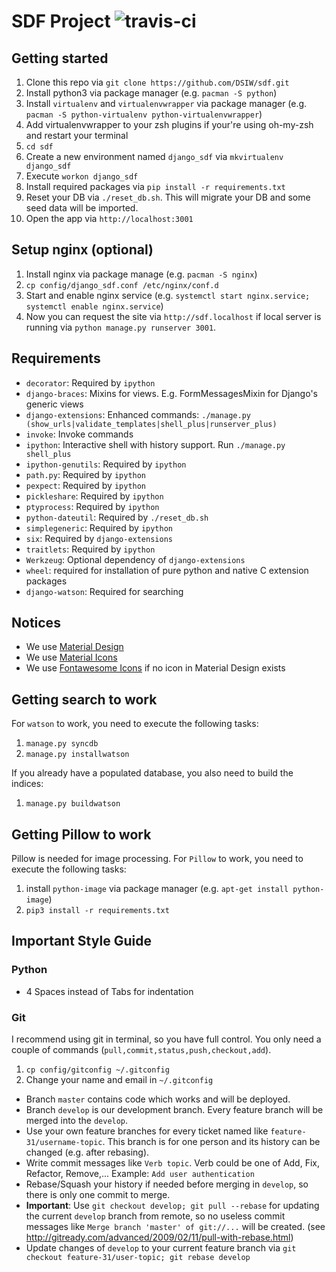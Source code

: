 # SDF Project ![travis-ci](https://travis-ci.org/DSIW/sdf.svg)

## Getting started

1. Clone this repo via `git clone https://github.com/DSIW/sdf.git`
1. Install python3 via package manager (e.g. `pacman -S python`)
1. Install `virtualenv` and `virtualenvwrapper` via package manager (e.g. `pacman -S python-virtualenv python-virtualenvwrapper`)
1. Add virtualenvwrapper to your zsh plugins if your're using oh-my-zsh and restart your terminal
1. `cd sdf`
1. Create a new environment named `django_sdf` via `mkvirtualenv django_sdf`
1. Execute `workon django_sdf`
1. Install required packages via `pip install -r requirements.txt`
1. Reset your DB via `./reset_db.sh`. This will migrate your DB and some seed data will be imported.
1. Open the app via `http://localhost:3001`

## Setup nginx (optional)

1. Install nginx via package manage (e.g. `pacman -S nginx`)
1. `cp config/django_sdf.conf /etc/nginx/conf.d`
1. Start and enable nginx service (e.g. `systemctl start nginx.service; systemctl enable nginx.service`)
1. Now you can request the site via `http://sdf.localhost` if local server is running via `python manage.py runserver 3001`.

## Requirements

* `decorator`: Required by `ipython`
* `django-braces`: Mixins for views. E.g. FormMessagesMixin for Django's generic views
* `django-extensions`: Enhanced commands: `./manage.py (show_urls|validate_templates|shell_plus|runserver_plus)`
* `invoke`: Invoke commands
* `ipython`: Interactive shell with history support. Run `./manage.py shell_plus`
* `ipython-genutils`: Required by `ipython`
* `path.py`: Required by `ipython`
* `pexpect`: Required by `ipython`
* `pickleshare`: Required by `ipython`
* `ptyprocess`: Required by `ipython`
* `python-dateutil`: Required by `./reset_db.sh`
* `simplegeneric`: Required by `ipython`
* `six`: Required by `django-extensions`
* `traitlets`: Required by `ipython`
* `Werkzeug`: Optional dependency of `django-extensions`
* `wheel`: required for installation of pure python and native C extension packages
* `django-watson`: Required for searching

## Notices

* We use [Material Design](http://materializecss.com)
* We use [Material Icons](https://www.google.com/design/icons/)
* We use [Fontawesome Icons](http://fontawesome.io/icons) if no icon in Material Design exists

## Getting search to work

For `watson` to work, you need to execute the following tasks:

1. `manage.py syncdb`
1. `manage.py installwatson`

If you already have a populated database, you also need to build the indices:

1. `manage.py buildwatson`


## Getting Pillow to work

Pillow is needed for image processing.
For `Pillow` to work, you need to execute the following tasks:

1. install `python-image` via package manager (e.g. `apt-get install python-image`)
1. `pip3 install -r requirements.txt`

## Important Style Guide

### Python

* 4 Spaces instead of Tabs for indentation

### Git

I recommend using git in terminal, so you have full control. You only need a couple of commands (`pull,commit,status,push,checkout,add`).

1. `cp config/gitconfig ~/.gitconfig`
1. Change your name and email in `~/.gitconfig`

* Branch `master` contains code which works and will be deployed.
* Branch `develop` is our development branch. Every feature branch will be merged into the `develop`.
* Use your own feature branches for every ticket named like `feature-31/username-topic`. This branch is for one person and its history can be changed (e.g. after rebasing).
* Write commit messages like `Verb topic`. Verb could be one of Add, Fix, Refactor, Remove,...
  Example: `Add user authentication`
* Rebase/Squash your history if needed before merging in `develop`, so there is only one commit to merge.
* **Important**: Use `git checkout develop; git pull --rebase` for updating the current `develop` branch from remote, so no useless commit messages like `Merge branch 'master' of git://...` will be created. (see http://gitready.com/advanced/2009/02/11/pull-with-rebase.html)
* Update changes of `develop` to your current feature branch via `git checkout feature-31/user-topic; git rebase develop`

